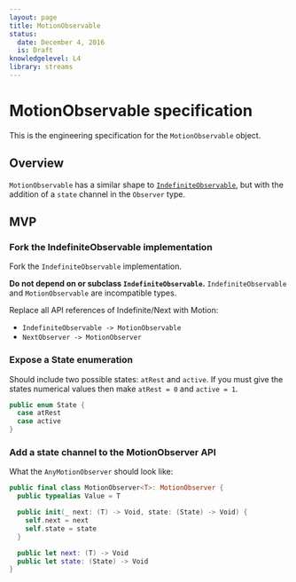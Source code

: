 ```yaml
---
layout: page
title: MotionObservable
status:
  date: December 4, 2016
  is: Draft
knowledgelevel: L4
library: streams
---
```


# MotionObservable specification

This is the engineering specification for the `MotionObservable` object.

## Overview

`MotionObservable` has a similar shape to [`IndefiniteObservable`](IndefiniteObservable), but with
the addition of a `state` channel in the `Observer` type.

## MVP

### Fork the IndefiniteObservable implementation

Fork the `IndefiniteObservable` implementation.

**Do not depend on or subclass `IndefiniteObservable`.** `IndefiniteObservable` and
`MotionObservable` are incompatible types.

Replace all API references of Indefinite/Next with Motion:

- `IndefiniteObservable -> MotionObservable`
- `NextObserver -> MotionObserver`

### Expose a State enumeration

Should include two possible states: `atRest` and `active`. If you must give the states numerical
values then make `atRest = 0` and `active = 1`.

```swift
public enum State {
  case atRest
  case active
}
```

### Add a state channel to the MotionObserver API

What the `AnyMotionObserver` should look like:

```swift
public final class MotionObserver<T>: MotionObserver {
  public typealias Value = T

  public init(_ next: (T) -> Void, state: (State) -> Void) {
    self.next = next
    self.state = state
  }

  public let next: (T) -> Void
  public let state: (State) -> Void
}
```
